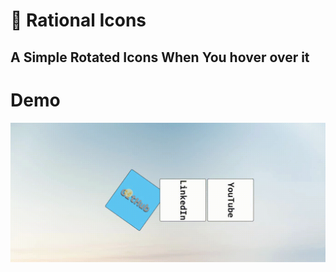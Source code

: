 # 🔄 Rational Icons 
A Simple Rotated Icons When You hover over it 
----------------------------
# Demo

![](https://raw.githubusercontent.com/AbdallahHemdan/Courses-Notes/master/Rotational%20Icons/Result/RotationalIcons.gif)
